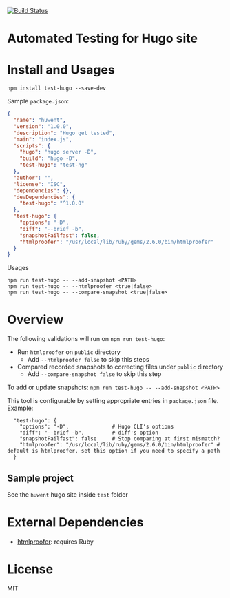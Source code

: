 [![Build Status](https://travis-ci.com/geraldnguyen/test-hugo.svg?branch=master)](https://travis-ci.com/geraldnguyen/test-hugo)

Automated Testing for Hugo site
=================================

# Install and Usages
```
npm install test-hugo --save-dev
```

Sample `package.json`:
```json
{
  "name": "huwent",
  "version": "1.0.0",
  "description": "Hugo get tested",
  "main": "index.js",
  "scripts": {
    "hugo": "hugo server -D",
    "build": "hugo -D",
    "test-hugo": "test-hg"
  },
  "author": "",
  "license": "ISC",
  "dependencies": {},
  "devDependencies": {
    "test-hugo": "^1.0.0"
  },
  "test-hugo": {
    "options": "-D",
    "diff": "--brief -b",
    "snapshotFailfast": false,
    "htmlproofer": "/usr/local/lib/ruby/gems/2.6.0/bin/htmlproofer"
  }
}
```

Usages
```
npm run test-hugo -- --add-snapshot <PATH>
npm run test-hugo -- --htmlproofer <true|false>
npm run test-hugo -- --compare-snapshot <true|false>
```

# Overview
The following validations will run on `npm run test-hugo`:
- Run `htmlproofer` on `public` directory
  - Add `--htmlproofer false` to skip this steps
- Compared recorded snapshots to correcting files under `public` directory
  - Add `--compare-snapshot false` to skip this step

To add or update snapshots: `npm run test-hugo -- --add-snapshot <PATH>`

This tool is configurable by setting appropriate entries in `package.json` file. Example:
```
  "test-hugo": {
    "options": "-D",              # Hugo CLI's options
    "diff": "--brief -b",         # diff's option
    "snapshotFailfast": false     # Stop comparing at first mismatch?
    "htmlproofer": "/usr/local/lib/ruby/gems/2.6.0/bin/htmlproofer" # default is htmlproofer, set this option if you need to specify a path
  }
```

## Sample project
See the `huwent` hugo site inside `test` folder

# External Dependencies
- [htmlproofer](https://github.com/gjtorikian/html-proofer): requires Ruby

# License
MIT